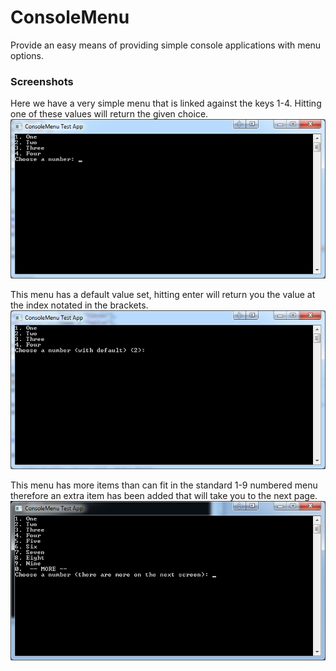 ConsoleMenu
===========

Provide an easy means of providing simple console applications with menu options.


### Screenshots

Here we have a very simple menu that is linked against the keys 1-4. Hitting one of these values will return the given choice.  
![Simple Menu](doc/SimpleMenu.png)
 
This menu has a default value set, hitting enter will return you the value at the index notated in the brackets.  
![Menu With Default](doc/MenuWithDefault.png)

This menu has more items than can fit in the standard 1-9 numbered menu therefore an extra item has been added that will take you to the next page.  
![Menu With Overflow](doc/MenuWithOverflow.png)
